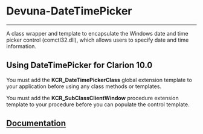 # Devuna-DateTimePicker

----------
A class wrapper and template to encapsulate the Windows date and time picker control (comctl32.dll), which allows users to specify date and time information.

## Using DateTimePicker for Clarion 10.0 ##


You must add the **KCR_DateTimePickerClass** global extension template 
to your application before using any class methods or templates.

You must add the **KCR_SubClassClientWindow** procedure extension template 
to your procedure before you can populate the control template.

## [Documentation](https://devuna.github.io/Devuna-DateTimePicker/) ##